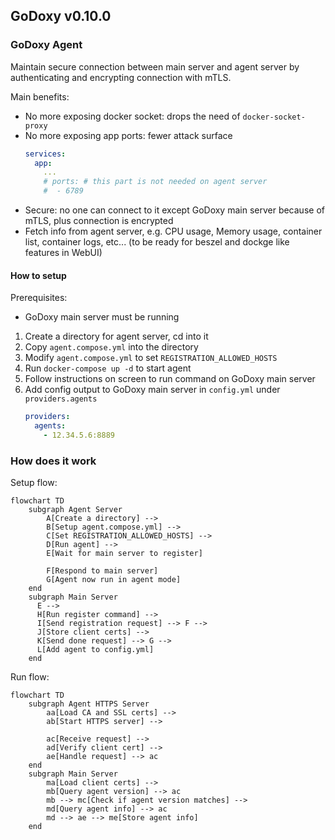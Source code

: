 ## GoDoxy v0.10.0

### GoDoxy Agent

Maintain secure connection between main server and agent server by authenticating and encrypting connection with mTLS.

Main benefits:

- No more exposing docker socket: drops the need of `docker-socket-proxy`
- No more exposing app ports: fewer attack surface
  ```yaml
  services:
    app:
      ...
      # ports: # this part is not needed on agent server
      #  - 6789
  ```
- Secure: no one can connect to it except GoDoxy main server because of mTLS, plus connection is encrypted
- Fetch info from agent server, e.g. CPU usage, Memory usage, container list, container logs, etc... (to be ready for beszel and dockge like features in WebUI)

#### How to setup

Prerequisites:

- GoDoxy main server must be running

1. Create a directory for agent server, cd into it
2. Copy `agent.compose.yml` into the directory
3. Modify `agent.compose.yml` to set `REGISTRATION_ALLOWED_HOSTS`
4. Run `docker-compose up -d` to start agent
5. Follow instructions on screen to run command on GoDoxy main server
6. Add config output to GoDoxy main server in `config.yml` under `providers.agents`
   ```yaml
   providers:
     agents:
       - 12.34.5.6:8889
   ```

### How does it work

Setup flow:

```mermaid
flowchart TD
    subgraph Agent Server
        A[Create a directory] -->
        B[Setup agent.compose.yml] -->
        C[Set REGISTRATION_ALLOWED_HOSTS] -->
        D[Run agent] -->
        E[Wait for main server to register]

        F[Respond to main server]
        G[Agent now run in agent mode]
    end
    subgraph Main Server
      E -->
      H[Run register command] -->
      I[Send registration request] --> F -->
      J[Store client certs] -->
      K[Send done request] --> G -->
      L[Add agent to config.yml]
    end
```

Run flow:

```mermaid
flowchart TD
    subgraph Agent HTTPS Server
        aa[Load CA and SSL certs] -->
        ab[Start HTTPS server] -->

        ac[Receive request] -->
        ad[Verify client cert] -->
        ae[Handle request] --> ac
    end
    subgraph Main Server
        ma[Load client certs] -->
        mb[Query agent version] --> ac
        mb --> mc[Check if agent version matches] -->
        md[Query agent info] --> ac
        md --> ae --> me[Store agent info]
    end
```
